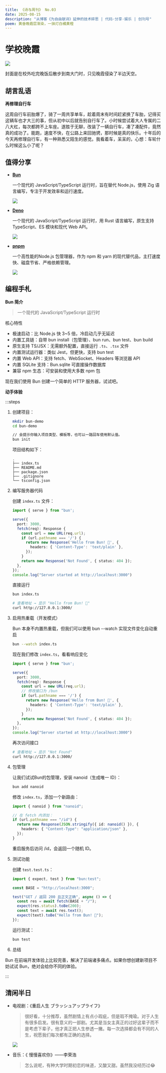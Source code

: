 ```yaml
---
title: 《诗与周刊》 No.03
date: 2025-08-15
description: "从博客《为自由献诗》延伸的技术碎思 | 代码·分享·娱乐 | 创刊号"
poem: 黄昏晚霞层渐染，一抹灯白橘黄橙
---
```


# 学校晚霞<Badge type="tip" text="黄昏晚霞层渐染，一抹灯白橘黄橙" />

![](/img/2025_08_15.jpg)

封面是在校外吃完晚饭后散步到南大门时，只见晚霞侵染了半边天空。

## 胡言乱语

**再修理自行车**

这周自行车前胎爆了，骑了一周共享单车，趁着周末有时间赶紧换了车胎，记得买这辆车也才大三的事，但从初中以后就告别自行车了。小时候尝试着大人专属的二八大杠，每次都跨不上车座。遂胜于无聊，改装了一辆自行车，凑了凑配件，竟然真的成功了。能跑，速度不快，在公路上来回驰骋，那时候是真的快乐。十年后的今天再修理自行车，有一种熟悉又陌生的感觉。我看着车，呆呆的，心想：车轮什么时候这么小了呢？



## 值得分享

- [**Bun**](https://bun.sh/)

  一个现代的 JavaScript/TypeScript 运行时，旨在替代 Node.js，使用 Zig 语言编写，专注于开发效率和运行速度。

  ![](https://img.cdn1.vip/i/68eb566befc71_1760253547.webp)

  

- [**Deno**](https://deno.com/)

  一个现代的 JavaScript/TypeScript 运行时，用 Rust 语言编写，原生支持 TypeScript、ES 模块和现代 Web API。

  ![](https://img.cdn1.vip/i/68eb566b070b5_1760253547.webp)

- [**pnpm**](https://pnpm.io/zh/)

  一个高性能的Node.js 包管理器，作为 npm 和 yarn 的现代替代品，主打速度快、磁盘节省、严格依赖管理。
  
  ![](https://img.cdn1.vip/i/68eb5800018fd_1760253952.webp)

## 编程手札

**Bun 简介**

> 一个现代的 JavaScript/TypeScript 运行时

核心特性

- 极速启动：比 Node.js 快 3~5 倍，冷启动几乎无延迟
- 内置工具链：自带 bun install（包管理）、bun run、bun test、bun build
- 原生支持 TS/JSX：无需额外配置，直接运行 `.ts`、`.tsx` 文件
- 内置测试运行器：类似 Jest，但更快，支持 bun test
- 内置 Web API：支持 fetch、WebSocket、Headers 等浏览器 API
- 内置 SQLite 支持：Bun.sqlite 可直接操作数据库
- 兼容 npm 生态：可安装和使用大多数 npm 包

现在我们使用 Bun 创建一个简单的 HTTP 服务器，试试吧。

**动手体验**

:::steps

1. 创建项目：

   ```bash
   mkdir bun-demo
   cd bun-demo
   
   // 会提示你输入项目类型、模板等，也可以一路回车使用默认值。
   bun init
   ```
   
   项目结构如下：
   
   ```
   .
   ├── index.ts
   ├── README.md
   ├── package.json
   ├── .gitignore
   └── tsconfig.json 
   ```
   
   
   
2. 编写服务器代码

   创建 `index.ts` 文件：
   
   ```ts
   import { serve } from "bun';
   
   serve({
     port: 3000,
     fetch(req): Response {
       const url = new URL(req.url);
       if (url.pathname === '/') {
         return new Response('Hello from Bun! 🚀', {
           headers: { 'Content-Type': 'text/plain' },
         });
       }
       return new Response('Not Found', { status: 404 });
     },
   });
   console.log("Server started at http://localhost:3000")
   ```
   
   直接运行
   
   ```bash
   bun index.ts
   
   # 查看地址 → 显示 "Hello from Bun! 🚀"
   curl http://127.0.0.1:3000/ 
   ```
   
   
   
4. 启用热重载（开发模式）

   Bun 本身不内置热重载，但我们可以使用 bun --watch 实现文件变化自动重启
   
   ```bash
   bun --watch index.ts
   ```
   
   现在我们修改 `index.ts`，看看响应变化
   
   ```ts
   import { serve } from "bun';
   
   serve({
     port: 3000,
     fetch(req): Response {
       const url = new URL(req.url);
       // 修改接口为 /bun
       if (url.pathname === '/') {
         return new Response('Hello from Bun! 🚀', {
           headers: { 'Content-Type': 'text/plain' },
         });
       }
       return new Response('Not Found', { status: 404 });
     },
   });
   console.log("Server started at http://localhost:3000")
   ```
   
   再次访问接口
   
   ```bash
   # 查看地址 → 显示 "Not Found"
   curl http://127.0.0.1:3000/ 
   ```
   
5. 包管理

   让我们试试Bun的包管理，安装 nanoid（生成唯一 ID）：
   
   ```bash
   bun add nanoid
   ```
   
   修改 `index.ts`，添加一个新路由：
   
   ```ts
   import { nanoid } from "nanoid";
   
   // 在 fetch 内添加：
   if (url.pathname === "/id") {
     return new Response(JSON.stringify({ id: nanoid() }), {
       headers: { "Content-Type": "application/json" },
     });
   }
   ```
   
   重启服务后访问 /id，会返回一个随机 ID。
   
   
   
5. 测试功能

   创建 `test.test.ts`：

   ```ts
   import { expect, test } from "bun:test";
   
   const BASE = "http://localhost:3000";
   
   test("GET / 返回 200 且正文正确", async () => {
     const res = await fetch(BASE + "/");
     expect(res.status).toBe(200);
     const text = await res.text();
     expect(text).toBe("Hello from Bun! 🚀");
   });
   ```

   运行测试：

   ```bash
   bun test
   ```

8. 总结

Bun 在前端开发体验上比较完善，解决了前端诸多痛点。如果你想创建新项目不妨试试 Bun，绝对会给你不同的体验。

:::

## 清闲半日


- 电视剧：《重启人生 ブラッシュアップライフ》

  > 很好看，十分推荐，虽然剧情上有点小瑕疵，但是瑕不掩瑜。对于人生有很多启发。很有意义的一部剧。尤其是当女主真正的过好这辈子而不是考虑下辈子，他才真正把人生参透一撇。每一次选择都会有不同的人生，祝愿我们每次都有正确的选择。
  >

  ![](https://img.cdn1.vip/i/68ee481997b49_1760446489.webp)

  

- 音乐：《 慢慢喜欢你》——李荣浩

  > 怎么说呢，有种大学时期初恋的味道，又酸又甜。虽然我没经历过😂
